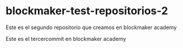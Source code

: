 # blockmaker-test-repositorios-2
Este es el segundo repositorio que creamos en blockmaker academy

Este es el tercercommit en blockmaker academy